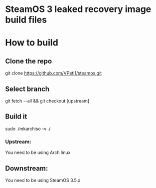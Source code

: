 # SteamOS 3 leaked recovery image build files
# How to build
## Clone the repo
git clone https://github.com/VPeti1/steamos.git
## Select branch
git fetch --all && git checkout [upstream]
## Build it
sudo ./mkarchiso -v ./
### Upstream:
You need to be using Arch linux 
## Downstream:
You need to be using SteamOS 3.5.x